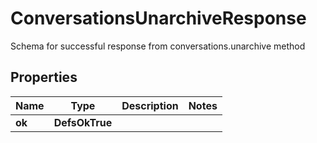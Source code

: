

# ConversationsUnarchiveResponse

Schema for successful response from conversations.unarchive method

## Properties

| Name | Type | Description | Notes |
|------------ | ------------- | ------------- | -------------|
|**ok** | **DefsOkTrue** |  |  |



